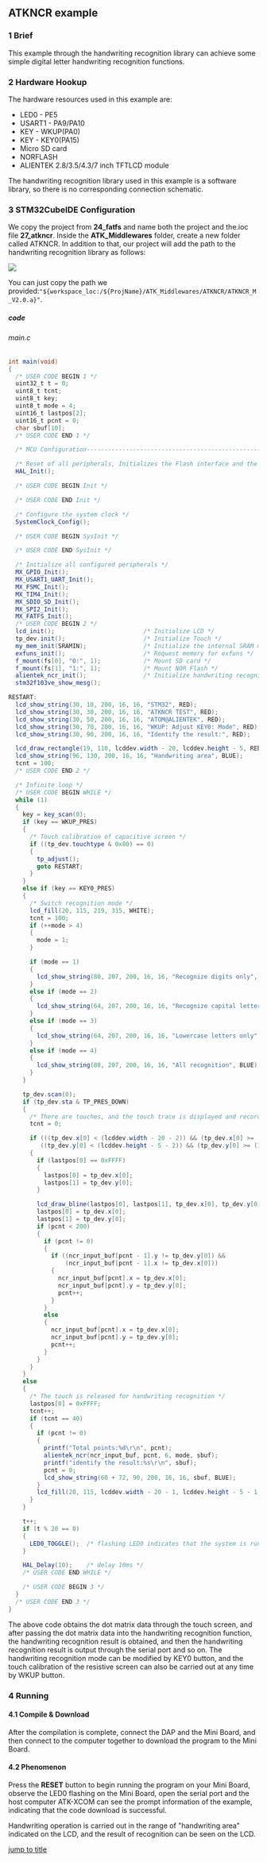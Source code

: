 ## ATKNCR example<a name="brief"></a>


### 1 Brief
This example through the handwriting recognition library can achieve some simple digital letter handwriting recognition functions.
### 2 Hardware Hookup
The hardware resources used in this example are:
+ LED0 - PE5
+ USART1 - PA9/PA10
+ KEY - WKUP(PA0)
+ KEY - KEY0(PA15)
+ Micro SD card
+ NORFLASH
+ ALIENTEK  2.8/3.5/4.3/7 inch TFTLCD module

The handwriting recognition library used in this example is a software library, so there is no corresponding connection schematic.

### 3 STM32CubeIDE Configuration

We copy the project from  **24_fatfs** and name both the project and the.ioc file **27_atkncr**. Inside the **ATK_Middlewares** folder, create a new folder called ATKNCR. In addition to that, our project will add the path to the handwriting recognition library as follows:

<img src="../../1_docs/3_figures/27_atkncr/01.png">

You can just copy the path we provided:``"${workspace_loc:/${ProjName}/ATK_Middlewares/ATKNCR/ATKNCR_M_V2.0.a}"``.

##### code

###### main.c
```c#
int main(void)
{
  /* USER CODE BEGIN 1 */
  uint32_t t = 0;
  uint8_t tcnt;
  uint8_t key;
  uint8_t mode = 4;
  uint16_t lastpos[2];
  uint16_t pcnt = 0;
  char sbuf[10];
  /* USER CODE END 1 */

  /* MCU Configuration--------------------------------------------------------*/

  /* Reset of all peripherals, Initializes the Flash interface and the Systick. */
  HAL_Init();

  /* USER CODE BEGIN Init */

  /* USER CODE END Init */

  /* Configure the system clock */
  SystemClock_Config();

  /* USER CODE BEGIN SysInit */

  /* USER CODE END SysInit */

  /* Initialize all configured peripherals */
  MX_GPIO_Init();
  MX_USART1_UART_Init();
  MX_FSMC_Init();
  MX_TIM4_Init();
  MX_SDIO_SD_Init();
  MX_SPI2_Init();
  MX_FATFS_Init();
  /* USER CODE BEGIN 2 */
  lcd_init();                         /* Initialize LCD */
  tp_dev.init();                      /* Initialize Touch */
  my_mem_init(SRAMIN);                /* Initialize the internal SRAM memory pool */
  exfuns_init();                      /* Request memory for exfuns */
  f_mount(fs[0], "0:", 1);            /* Mount SD card */
  f_mount(fs[1], "1:", 1);            /* Mount NOR Flash */
  alientek_ncr_init();                /* Initialize handwriting recognition */
  stm32f103ve_show_mesg();

RESTART:
  lcd_show_string(30, 10, 200, 16, 16, "STM32", RED);
  lcd_show_string(30, 30, 200, 16, 16, "ATKNCR TEST", RED);
  lcd_show_string(30, 50, 200, 16, 16, "ATOM@ALIENTEK", RED);
  lcd_show_string(30, 70, 200, 16, 16, "WKUP: Adjust KEY0: Mode", RED);
  lcd_show_string(30, 90, 200, 16, 16, "Identify the result:", RED);

  lcd_draw_rectangle(19, 110, lcddev.width - 20, lcddev.height - 5, RED);
  lcd_show_string(96, 130, 200, 16, 16, "Handwriting area", BLUE);
  tcnt = 100;
  /* USER CODE END 2 */

  /* Infinite loop */
  /* USER CODE BEGIN WHILE */
  while (1)
  {
    key = key_scan(0);
    if (key == WKUP_PRES)
    {
      /* Touch calibration of capacitive screen */
      if ((tp_dev.touchtype & 0x80) == 0)
      {
        tp_adjust();
        goto RESTART;
      }
    }
    else if (key == KEY0_PRES)
    {
      /* Switch recognition mode */
      lcd_fill(20, 115, 219, 315, WHITE);
      tcnt = 100;
      if (++mode > 4)
      {
        mode = 1;
      }

      if (mode == 1)
      {
        lcd_show_string(80, 207, 200, 16, 16, "Recognize digits only", BLUE);
      }
      else if (mode == 2)
      {
        lcd_show_string(64, 207, 200, 16, 16, "Recognize capital letters only", BLUE);
      }
      else if (mode == 3)
      {
        lcd_show_string(64, 207, 200, 16, 16, "Lowercase letters only", BLUE);
      }
      else if (mode == 4)
      {
        lcd_show_string(88, 207, 200, 16, 16, "All recognition", BLUE);
      }
    }

    tp_dev.scan(0);
    if (tp_dev.sta & TP_PRES_DOWN)
    {
      /* There are touches, and the touch trace is displayed and recorded */
      tcnt = 0;

      if (((tp_dev.x[0] < (lcddev.width - 20 - 2)) && (tp_dev.x[0] >= (20 + 2))) &&
         ((tp_dev.y[0] < (lcddev.height - 5 - 2)) && (tp_dev.y[0] >= (115 + 2))))
      {
        if (lastpos[0] == 0xFFFF)
        {
          lastpos[0] = tp_dev.x[0];
          lastpos[1] = tp_dev.y[0];
        }

        lcd_draw_bline(lastpos[0], lastpos[1], tp_dev.x[0], tp_dev.y[0], 2, BLUE);
        lastpos[0] = tp_dev.x[0];
        lastpos[1] = tp_dev.y[0];
        if (pcnt < 200)
        {
          if (pcnt != 0)
          {
            if ((ncr_input_buf[pcnt - 1].y != tp_dev.y[0]) &&
                (ncr_input_buf[pcnt - 1].x != tp_dev.x[0]))
            {
              ncr_input_buf[pcnt].x = tp_dev.x[0];
              ncr_input_buf[pcnt].y = tp_dev.y[0];
              pcnt++;
            }
          }
          else
          {
            ncr_input_buf[pcnt].x = tp_dev.x[0];
            ncr_input_buf[pcnt].y = tp_dev.y[0];
            pcnt++;
          }
        }
      }
    }
    else
    {
      /* The touch is released for handwriting recognition */
      lastpos[0] = 0xFFFF;
      tcnt++;
      if (tcnt == 40)
      {
        if (pcnt != 0)
        {
          printf("Total points:%d\r\n", pcnt);
          alientek_ncr(ncr_input_buf, pcnt, 6, mode, sbuf);
          printf("identify the result:%s\r\n", sbuf);
          pcnt = 0;
          lcd_show_string(60 + 72, 90, 200, 16, 16, sbuf, BLUE);
        }
        lcd_fill(20, 115, lcddev.width - 20 - 1, lcddev.height - 5 - 1, WHITE);
      }
    }

    t++;
    if (t % 20 == 0)
    {
      LED0_TOGGLE();  /* flashing LED0 indicates that the system is running */
    }

    HAL_Delay(10);    /* delay 10ms */
    /* USER CODE END WHILE */

    /* USER CODE BEGIN 3 */
  }
  /* USER CODE END 3 */
}
```
The above code obtains the dot matrix data through the touch screen, and after passing the dot matrix data into the handwriting recognition function, the handwriting recognition result is obtained, and then the handwriting recognition result is output through the serial port and so on. The handwriting recognition mode can be modified by KEY0 button, and the touch calibration of the resistive screen can also be carried out at any time by WKUP button.

### 4 Running
#### 4.1 Compile & Download
After the compilation is complete, connect the DAP and the Mini Board, and then connect to the computer together to download the program to the Mini Board.
#### 4.2 Phenomenon
Press the **RESET** button to begin running the program on your Mini Board, observe the LED0 flashing on the Mini Board, open the serial port and the host computer ATK-XCOM can see the prompt information of the example, indicating that the code download is successful. 

Handwriting operation is carried out in the range of "handwriting area" indicated on the LCD, and the result of recognition can be seen on the LCD.

[jump to title](#brief)
